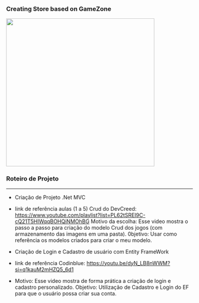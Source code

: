 ### Creating Store based on GameZone
<img style="width:400px" src="https://github.com/AugustoOmena/ProdutosZone/assets/122471298/f2c21318-aa66-481a-bb94-17e7b84b2646">

### Roteiro de Projeto
---

- Criação de Projeto .Net MVC 
- link de referência aulas (1 a 5) Crud do DevCreed: https://www.youtube.com/playlist?list=PL62tSREI9C-cQ21T5HIWqqBOHQiNMOhBG
Motivo da escolha: Esse video mostra o passo a passo para criação do modelo Crud dos jogos (com armazenamento das imagens em uma pasta).
0bjetivo: Usar como referência os modelos criados para criar o meu modelo.

- Criação de Login e Cadastro de usuário com Entity FrameWork
- link de referência Codinblue: https://youtu.be/dyN_LB8nWWM?si=q1kauM2mHZQ5_6d1
- Motivo: Esse video mostra de forma prática a criação de login e cadastro personalizado.
Objetivo: Utilização de Cadastro e Login do EF para que o usuário possa criar sua conta.

  

  


